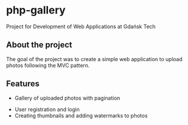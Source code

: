 # php-gallery
Project for Development of Web Applications at Gdańsk Tech

## About the project
The goal of the project was to create a simple
web application to upload photos following the MVC pattern.

## Features
- Gallery of uploaded photos with pagination
* User registration and login
* Creating thumbnails and adding watermarks to photos

